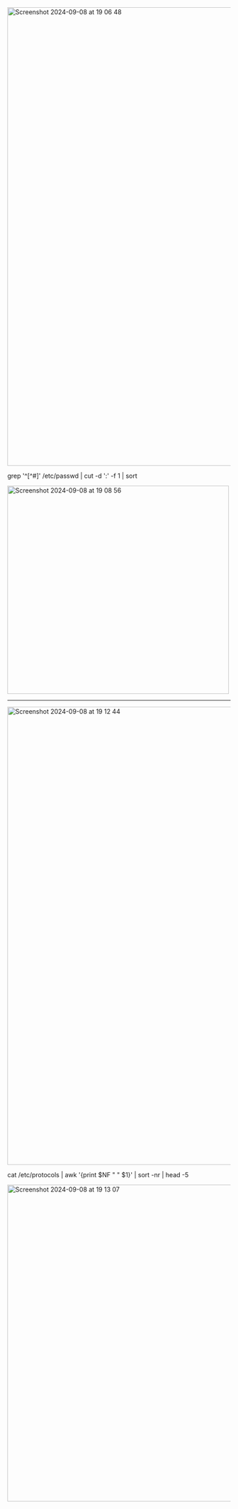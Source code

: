 <img width="1035" alt="Screenshot 2024-09-08 at 19 06 48" src="https://github.com/user-attachments/assets/f34ea5b4-72a0-4e5b-b6e1-e550e58eb8bc">


grep '^[^#]' /etc/passwd | cut -d ':' -f 1 | sort                                                             


<img width="500" height="470" alt="Screenshot 2024-09-08 at 19 08 56" src="https://github.com/user-attachments/assets/00442559-44a9-410e-bed1-89e0469f9c7a">


-------------------------------------------------------------------------------------------------------------------------------------------------------------------------

<img width="1034" alt="Screenshot 2024-09-08 at 19 12 44" src="https://github.com/user-attachments/assets/c73cda47-a215-4369-b067-02d107eb6be1">

cat /etc/protocols | awk '{print $NF " " $1}' | sort -nr | head -5

<img width="715" alt="Screenshot 2024-09-08 at 19 13 07" src="https://github.com/user-attachments/assets/c6f7bec1-0fca-4b03-a7dc-b7fe6141e850">

